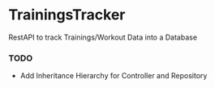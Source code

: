# TrainingsTracker
RestAPI to track Trainings/Workout Data into a Database

### TODO
- Add Inheritance Hierarchy for Controller and Repository
